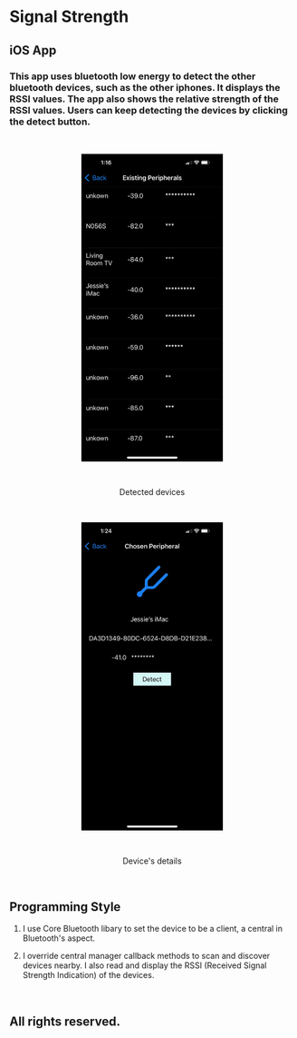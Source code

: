 # Signal Strength

## iOS App 

### This app uses bluetooth low energy to detect the other bluetooth devices, such as the other iphones.  It displays the RSSI values.  The app also shows the relative strength of the RSSI values.  Users can keep detecting the devices by clicking the detect button.

&nbsp;

<img src="signal_02.jpeg" alt="device list screenshot" style="width:250px; margin-left: auto; margin-right: auto; display: block;" />

&nbsp;

<center> Detected devices </center>

&nbsp;

<img src="signal_01.jpeg" alt="Detect a particular device screenshot" style="width:250px; margin-left: auto; margin-right: auto; display: block;" />

&nbsp;

<center> Device's details </center>

&nbsp;

## Programming Style

1. I use Core Bluetooth libary to set the device to be a client, a central in Bluetooth's aspect.  

2. I override central manager callback methods to scan and discover devices nearby.  I also read and display the RSSI (Received Signal Strength Indication) of the devices.   

&nbsp;

## All rights reserved.